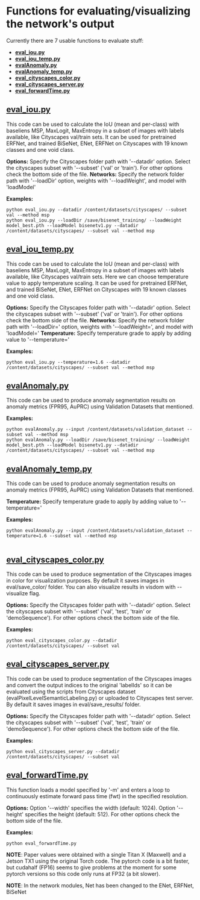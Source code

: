 # Functions for evaluating/visualizing the network's output

Currently there are 7 usable functions to evaluate stuff:
- **[eval_iou.py](/eval/eval_iou.py)**
- **[eval_iou_temp.py](/eval/eval_iou_temp.py)**
- **[evalAnomaly.py](/eval/evalAnomaly.py)**
- **[evalAnomaly_temp.py](/eval/evalAnomaly_temp.py)**
- **[eval_cityscapes_color.py](/eval/eval_cityscapes_color.py)**
- **[eval_cityscapes_server.py](/eval/eval_cityscapes_server.py)**
- **[eval_forwardTime.py](/eval/eval_forwardTime.py)**



## **[eval_iou.py](/eval/eval_iou.py)**

This code can be used to calculate the IoU (mean and per-class) with baseliens MSP, MaxLogit, MaxEntropy in a subset of images with labels available, like Cityscapes val/train sets. It can be used for pretrained ERFNet, and trained BiSeNet, ENet, ERFNet on Cityscapes with 19 known classes and one void class.

**Options:** Specify the Cityscapes folder path with '--datadir' option. Select the cityscapes subset with '--subset' ('val' or 'train'). For other options check the bottom side of the file.
**Networks:** Specify the network folder path with '--loadDir' option, weights with '--loadWeight', and model with 'loadModel'

**Examples:**
```
python eval_iou.py --datadir /content/datasets/cityscapes/ --subset val --method msp
python eval_iou.py --loadDir /save/bisenet_training/ --loadWeight model_best.pth --loadModel bisenetv1.py --datadir /content/datasets/cityscapes/ --subset val --method msp
```


## **[eval_iou_temp.py](/eval/eval_iou_temp.py)**

This code can be used to calculate the IoU (mean and per-class) with baseliens MSP, MaxLogit, MaxEntropy in a subset of images with labels available, like Cityscapes val/train sets. Here we can choose temperature value to apply temperature scaling. It can be used for pretrained ERFNet, and trained BiSeNet, ENet, ERFNet on Cityscapes with 19 known classes and one void class.

**Options:** Specify the Cityscapes folder path with '--datadir' option. Select the cityscapes subset with '--subset' ('val' or 'train'). For other options check the bottom side of the file.
**Networks:** Specify the network folder path with '--loadDir=' option, weights with '--loadWeight=', and model with 'loadModel='
**Temperature:** Specify temperature grade to apply by adding value to '--temperature='

**Examples:**
```
python eval_iou.py --temperature=1.6 --datadir /content/datasets/cityscapes/ --subset val --method msp
```



## **[evalAnomaly.py](/eval/evalAnomaly.py)**

This code can be used to produce anomaly segmentation results on  anomaly metrics (FPR95, AuPRC) using Validation Datasets that mentioned.

**Examples:**
```
python evalAnomaly.py --input /content/datasets/validation_dataset --subset val --method msp
python evalAnomaly.py --loadDir /save/bisenet_training/ --loadWeight model_best.pth --loadModel bisenetv1.py --datadir /content/datasets/cityscapes/ --subset val --method msp

```

## **[evalAnomaly_temp.py](/eval/evalAnomaly_temp.py)**

This code can be used to produce anomaly segmentation results on  anomaly metrics (FPR95, AuPRC) using Validation Datasets that mentioned.

**Temperature:** Specify temperature grade to apply by adding value to '--temperature='

**Examples:**
```
python evalAnomaly.py --input /content/datasets/validation_dataset --temperature=1.6 --subset val --method msp


```



## **[eval_cityscapes_color.py](/eval/eval_cityscapes_color.py)**

This code can be used to produce segmentation of the Cityscapes images in color for visualization purposes. By default it saves images in eval/save_color/ folder. You can also visualize results in visdom with --visualize flag.

**Options:** Specify the Cityscapes folder path with '--datadir' option. Select the cityscapes subset with '--subset' ('val', 'test', 'train' or 'demoSequence'). For other options check the bottom side of the file.

**Examples:**
```
python eval_cityscapes_color.py --datadir /content/datasets/cityscapes/ --subset val
```

## **[eval_cityscapes_server.py](/eval/eval_cityscapes_server.py)**

This code can be used to produce segmentation of the Cityscapes images and convert the output indices to the original 'labelIds' so it can be evaluated using the scripts from Cityscapes dataset (evalPixelLevelSemanticLabeling.py) or uploaded to Cityscapes test server. By default it saves images in eval/save_results/ folder.

**Options:** Specify the Cityscapes folder path with '--datadir' option. Select the cityscapes subset with '--subset' ('val', 'test', 'train' or 'demoSequence'). For other options check the bottom side of the file.

**Examples:**
```
python eval_cityscapes_server.py --datadir /content/datasets/cityscapes/ --subset val
```



## **[eval_forwardTime.py](/eval/eval_forwardTime.py)**
This function loads a model specified by '-m' and enters a loop to continuously estimate forward pass time (fwt) in the specified resolution. 

**Options:** Option '--width' specifies the width (default: 1024). Option '--height' specifies the height (default: 512). For other options check the bottom side of the file.

**Examples:**
```
python eval_forwardTime.py
```

**NOTE**: Paper values were obtained with a single Titan X (Maxwell) and a Jetson TX1 using the original Torch code. The pytorch code is a bit faster, but cudahalf (FP16) seems to give problems at the moment for some pytorch versions so this code only runs at FP32 (a bit slower).


**NOTE**: In the network modules, Net has been changed to the ENet, ERFNet, BiSeNet

